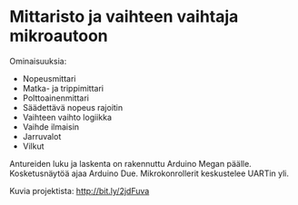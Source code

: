 # Mittaristo ja vaihteen vaihtaja mikroautoon

Ominaisuuksia:
- Nopeusmittari
- Matka- ja trippimittari
- Polttoainenmittari
- Säädettävä nopeus rajoitin
- Vaihteen vaihto logiikka
- Vaihde ilmaisin
- Jarruvalot
- Vilkut

Antureiden luku ja laskenta on rakennuttu Arduino Megan päälle. Kosketusnäytöä ajaa Arduino Due.
Mikrokonrollerit keskustelee UARTin yli.

Kuvia projektista:
http://bit.ly/2jdFuva
